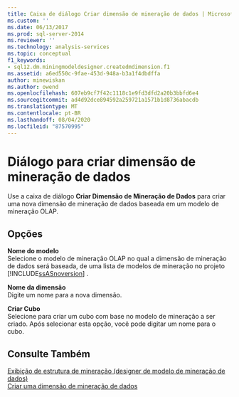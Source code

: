 ```yaml
---
title: Caixa de diálogo Criar dimensão de mineração de dados | Microsoft Docs
ms.custom: ''
ms.date: 06/13/2017
ms.prod: sql-server-2014
ms.reviewer: ''
ms.technology: analysis-services
ms.topic: conceptual
f1_keywords:
- sql12.dm.miningmodeldesigner.createdmdimension.f1
ms.assetid: a6ed550c-9fae-453d-948a-b3a1f4dbdffa
author: minewiskan
ms.author: owend
ms.openlocfilehash: 607eb9cf7f42c1118c1e9fd3dfd2a20b3bbfd6e4
ms.sourcegitcommit: ad4d92dce894592a259721a1571b1d8736abacdb
ms.translationtype: MT
ms.contentlocale: pt-BR
ms.lasthandoff: 08/04/2020
ms.locfileid: "87570995"
---
```

# <a name="create-data-mining-dimension-dialog"></a>Diálogo para criar dimensão de mineração de dados
  Use a caixa de diálogo **Criar Dimensão de Mineração de Dados** para criar uma nova dimensão de mineração de dados baseada em um modelo de mineração OLAP.  
  
## <a name="options"></a>Opções  
 **Nome do modelo**  
 Selecione o modelo de mineração OLAP no qual a dimensão de mineração de dados será baseada, de uma lista de modelos de mineração no projeto [!INCLUDE[ssASnoversion](../includes/ssasnoversion-md.md)] .  
  
 **Nome da dimensão**  
 Digite um nome para a nova dimensão.  
  
 **Criar Cubo**  
 Selecione para criar um cubo com base no modelo de mineração a ser criado. Após selecionar esta opção, você pode digitar um nome para o cubo.  
  
## <a name="see-also"></a>Consulte Também  
 [Exibição de estrutura de mineração &#40;designer de modelo de mineração de dados&#41;](mining-structure-view-data-mining-model-designer.md)   
 [Criar uma dimensão de mineração de dados](data-mining/create-a-data-mining-dimension.md)  
  
  
